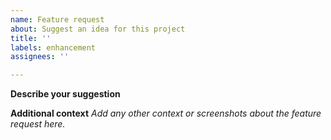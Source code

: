 ```yaml
---
name: Feature request
about: Suggest an idea for this project
title: ''
labels: enhancement
assignees: ''

---
```


**Describe your suggestion**

**Additional context**
*Add any other context or screenshots about the feature request here.*
